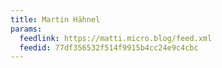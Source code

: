 ```yaml
---
title: Martin Hähnel
params:
  feedlink: https://matti.micro.blog/feed.xml
  feedid: 77df356532f514f9915b4cc24e9c4cbc
---
```

